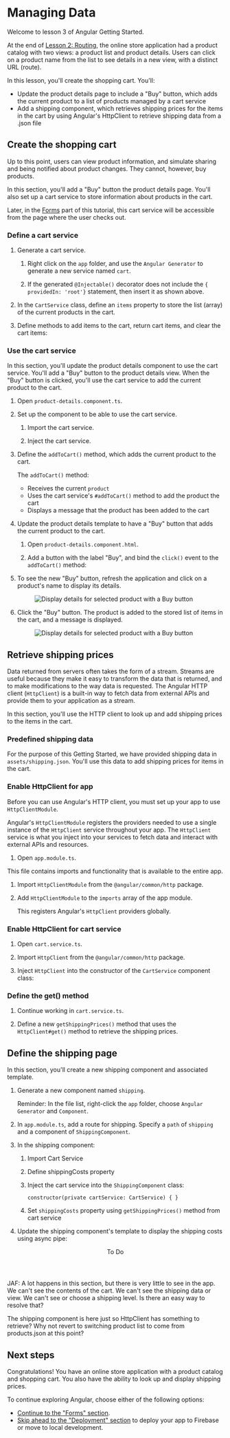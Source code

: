 # Managing Data

Welcome to lesson 3 of Angular Getting Started. 

At the end of [Lesson 2: Routing](getting-started/routing), the online store application had a product catalog with two views: a product list and product details. 
Users can click on a product name from the list to see details in a new view, with a distinct URL (route).

In this lesson, you'll create the shopping cart. You'll:
* Update the product details page to include a "Buy" button, which adds the current product to a list of products managed by a cart service
* Add a shipping component, which retrieves shipping prices for the items in the cart by using Angular's HttpClient to retrieve shipping data from a .json file


## Create the shopping cart 

Up to this point, users can view product information, and simulate sharing and being notified about product changes. They cannot, however, buy products. 

In this section, you'll add a "Buy" button the product details page. 
You'll also set up a cart service to store information about products in the cart.

<div class="alert is-helpful">

Later, in the [Forms](getting-started/forms) part of this tutorial, this cart service will be accessible from the page where the user checks out.

</div>


### Define a cart service

1. Generate a cart service.

    1. Right click on the `app` folder, and use the `Angular Generator` to generate a new service named `cart`.

        <code-example header="src/app/cart.service.ts" path="getting-started/src/app/cart.service.1.ts"></code-example>

    1. If the generated `@Injectable()` decorator does not include the `{ providedIn: 'root'}` statement, then insert it as shown above. 

1. In the `CartService` class, define an `items` property to store the list (array) of the current products in the cart. 

    <code-example header="src/app/cart.service.ts" path="getting-started/src/app/cart.service.ts" region="props"></code-example>

1. Define methods to add items to the cart, return cart items, and clear the cart items: 

    <code-example header="src/app/cart.service.ts" path="getting-started/src/app/cart.service.ts" region="methods"></code-example>

    <!-- 
    * The `addToCart()` method appends a product to an array of `items`. 

    * The `getItems()` method collects the items added to the cart and returns each item with its associated quantity.

    * The `clearCart()` method returns an empty array of items. 
    -->

### Use the cart service 

In this section, you'll update the product details component to use the cart service. 
You'll add a "Buy" button to the product details view. 
When the "Buy" button is clicked, you'll use the cart service to add the current product to the cart. 

1. Open `product-details.component.ts`.

1. Set up the component to be able to use the cart service. 

    1. Import the cart service. 

        <code-example header="src/app/product-details/product-details.component.ts" path="getting-started/src/app/product-details/product-details.component.ts" region="cart-service">
        </code-example>

    1. Inject the cart service.

        <code-example header="src/app/product-details/product-details.component.ts" path="getting-started/src/app/product-details/product-details.component.ts" region="inject-cart-service">
        </code-example>

1. Define the `addToCart()` method, which adds the current product to the cart. 

    The `addToCart()` method:
    * Receives the current `product`
    * Uses the cart service's `#addToCart()` method to add the product the cart
    * Displays a message that the product has been added to the cart
    
    <code-example header="src/app/product-details/product-details.component.ts" path="getting-started/src/app/product-details/product-details.component.ts" region="add-to-cart"></code-example>

1. Update the product details template to have a "Buy" button that adds the current product to the cart. 

    1. Open `product-details.component.html`.

    1. Add a button with the label "Buy", and bind the `click()` event to the `addToCart()` method: 

        <code-example header="src/app/product-details/product-details.component.html" path="getting-started/src/app/product-details/product-details.component.html">
        </code-example>

1. To see the new "Buy" button, refresh the application and click on a product's name to display its details.

   <figure>
     <img src='generated/images/guide/getting-started/product-details-buy.png' alt="Display details for selected product with a Buy button">
   </figure>
 
 1. Click the "Buy" button. The product is added to the stored list of items in the cart, and a message is displayed. 

    <figure>
      <img src='generated/images/guide/getting-started/buy-alert.png' alt="Display details for selected product with a Buy button">
    </figure>

<!-- 
JAF: Is there an easy way that we can see what's in the cart at this point?
-->

<!-- JAF RESUME WORK HERE -->


## Retrieve shipping prices
<!-- Accessing data with the HTTP client -->

Data returned from servers often takes the form of a stream. 
Streams are useful because they make it easy to transform the data that is returned, and to make modifications to the way data is requested. 
The Angular HTTP client (`HttpClient`) is a built-in way to fetch data from external APIs and provide them to your application as a stream.

In this section, you'll use the HTTP client to look up and add shipping prices to the items in the cart. 

### Predefined shipping data

For the purpose of this Getting Started, we have provided shipping data in `assets/shipping.json`. 
You'll use this data to add shipping prices for items in the cart. 

<code-example header="src/assets/shipping.json" path="getting-started/src/assets/shipping.json">
</code-example>


### Enable HttpClient for app

Before you can use Angular's HTTP client, you must set up your app to use `HttpClientModule`. 

Angular's `HttpClientModule` registers the providers needed to use a single instance of the `HttpClient` service throughout your app. 
The `HttpClient` service is what you inject into your services to fetch data and interact with external APIs and resources. 

1. Open `app.module.ts`. 

  This file contains imports and functionality that is available to the entire app. 

1. Import `HttpClientModule` from the `@angular/common/http` package.

    <code-example header="src/app/app.module.ts" path="getting-started/src/app/app.module.ts" region="http-client-module-import">
    </code-example>

1. Add `HttpClientModule` to the `imports` array of the app module.

    This registers Angular's `HttpClient` providers globally.

    <code-example header="src/app/app.module.ts" path="getting-started/src/app/app.module.ts" region="http-client-module">
    </code-example>


### Enable HttpClient for cart service 

1. Open `cart.service.ts`.

1. Import `HttpClient` from the `@angular/common/http` package.

    <code-example header="src/app/cart.service.ts" path="getting-started/src/app/cart.service.ts" region="imports">
    </code-example>

1. Inject `HttpClient` into the constructor of the `CartService` component class: 

    <code-example header="src/app/cart.service.ts" path="getting-started/src/app/cart.service.ts" region="import-inject">
    </code-example>


### Define the get() method

1. Continue working in `cart.service.ts`.

1. Define a new `getShippingPrices()` method  that uses the `HttpClient#get()` method to retrieve the shipping prices.

    <code-example header="src/app/cart.service.ts" path="getting-started/src/app/cart.service.ts" region="shipping"></code-example>


## Define the shipping page

In this section, you'll create a new shipping component and associated template. 

1. Generate a new component named `shipping`.

    Reminder: In the file list, right-click the `app` folder, choose `Angular Generator` and `Component`. 
    
    <code-example header="src/app/shipping/shipping.component.ts" path="getting-started/src/app/shipping/shipping.component.ts"></code-example>

1. In `app.module.ts`, add a route for shipping. Specify a `path` of `shipping` and a component of `ShippingComponent`. 

    <code-example header="src/app/app.module.ts" path="getting-started/src/app/app.module.ts" region="shipping-route"></code-example>

1. In the shipping component: 

    1. Import Cart Service

        <code-example header="src/app/shipping/shipping.component.ts" path="getting-started/src/app/shipping/shipping.component.ts" region="imports"></code-example>

    1. Define shippingCosts property

        <code-example header="src/app/shipping/shipping.component.ts" path="getting-started/src/app/shipping/shipping.component.ts" region="props"></code-example>

    1. Inject the cart service into the `ShippingComponent` class: 

        ```
        constructor(private cartService: CartService) { }
        ```

    1. Set `shippingCosts` property using `getShippingPrices()` method from cart service

        <code-example header="src/app/shipping/shipping.component.ts" path="getting-started/src/app/shipping/shipping.component.ts" region="ctor"></code-example>

1. Update the shipping component's template to display the shipping costs using async pipe:

    <code-example header="src/app/shipping/shipping.component.html" path="getting-started/src/app/shipping/shipping.component.html"></code-example>


<div class="callout is-critical">
<header>To Do</header>

JAF: A lot happens in this section, but there is very little to see in the app. We can't see the contents of the cart. We can't see the shipping data or view. We can't see or choose a shipping level. Is there an easy way to resolve that? 

The shipping component is here just so HttpClient has something to retrieve? Why not revert to switching product list to come from products.json at this point?

</div>


## Next steps

Congratulations! You have an online store application with a product catalog and shopping cart. You also have the ability to look up and display shipping prices. 


To continue exploring Angular, choose either of the following options:
* [Continue to the "Forms" section](getting-started/forms). 
* [Skip ahead to the "Deployment" section](getting-started/deployment) to deploy your app to Firebase or move to local development. 


